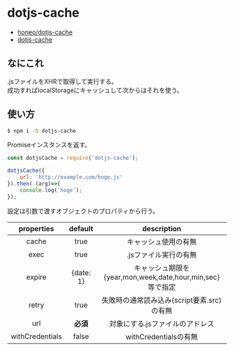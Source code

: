 # dotjs-cache
* [honeo/dotjs-cache](https://github.com/honeo/dotjs-cache)  
* [dotjs-cache](https://www.npmjs.com/package/dotjs-cache)

## なにこれ
.jsファイルをXHRで取得して実行する。  
成功すればlocalStorageにキャッシュして次からはそれを使う。

## 使い方
```sh
$ npm i -D dotjs-cache
```

Promiseインスタンスを返す。
```js
const dotjsCache = require('dotjs-cache');

dotjsCache({
	url: 'http://example.com/hoge.js'
}).then( (arg)=>{
	console.log('hoge');
});
```
設定は引数で渡すオブジェクトのプロパティから行う。  

|properties	| default | description |
|:---------:|:--------:| :----------:|
|	cache	| true   | キャッシュ使用の有無        				|
|	exec	| true | .jsファイル実行の有無						 |
|	expire	| {date: 1}| キャッシュ期限を{year,mon,week,date,hour,min,sec}等で指定|
|	retry	| true | 失敗時の通常読み込み(script要素.src)の有無|
|	url		| __必須__ | 対象にする.jsファイルのアドレス |
|withCredentials| false | withCredentialsの有無|
